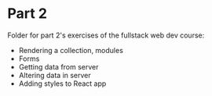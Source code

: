 # Part 2
Folder for part 2's exercises of the fullstack web dev course:
- Rendering a collection, modules
- Forms
- Getting data from server
- Altering data in server
- Adding styles to React app
